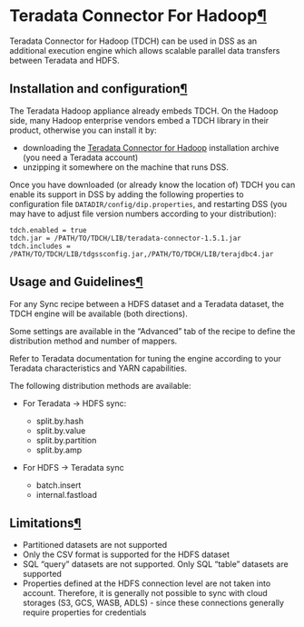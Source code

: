 Teradata Connector For Hadoop[¶](#teradata-connector-for-hadoop "Permalink to this heading")
============================================================================================


Teradata Connector for Hadoop (TDCH) can be used in DSS as an additional execution engine which allows scalable parallel data transfers between Teradata and HDFS.



Installation and configuration[¶](#installation-and-configuration "Permalink to this heading")
----------------------------------------------------------------------------------------------


The Teradata Hadoop appliance already embeds TDCH. On the Hadoop side, many Hadoop enterprise vendors embed a TDCH library in their product, otherwise you can install it by:


* downloading the [Teradata Connector for Hadoop](https://downloads.teradata.com/download/connectivity/teradata-connector-for-hadoop-command-line-edition)
installation archive (you need a Teradata account)
* unzipping it somewhere on the machine that runs DSS.


Once you have downloaded (or already know the location of) TDCH you can enable its support in DSS by adding the following properties to
configuration file `DATADIR/config/dip.properties`, and restarting DSS (you may have to adjust file version numbers according to your distribution):



```
tdch.enabled = true
tdch.jar = /PATH/TO/TDCH/LIB/teradata-connector-1.5.1.jar
tdch.includes = /PATH/TO/TDCH/LIB/tdgssconfig.jar,/PATH/TO/TDCH/LIB/terajdbc4.jar

```




Usage and Guidelines[¶](#usage-and-guidelines "Permalink to this heading")
--------------------------------------------------------------------------


For any Sync recipe between a HDFS dataset and a Teradata dataset, the TDCH engine will be available (both directions).


Some settings are available in the “Advanced” tab of the recipe to define the distribution method and number of mappers.


Refer to Teradata documentation for tuning the engine according to your Teradata characteristics and YARN capabilities.


The following distribution methods are available:


* For Teradata \-\> HDFS sync:


	+ split.by.hash
	+ split.by.value
	+ split.by.partition
	+ split.by.amp
* For HDFS \-\> Teradata sync


	+ batch.insert
	+ internal.fastload




Limitations[¶](#limitations "Permalink to this heading")
--------------------------------------------------------


* Partitioned datasets are not supported
* Only the CSV format is supported for the HDFS dataset
* SQL “query” datasets are not supported. Only SQL “table” datasets are supported
* Properties defined at the HDFS connection level are not taken into account. Therefore, it is generally not possible to sync with cloud storages (S3, GCS, WASB, ADLS) \- since these connections generally require properties for credentials